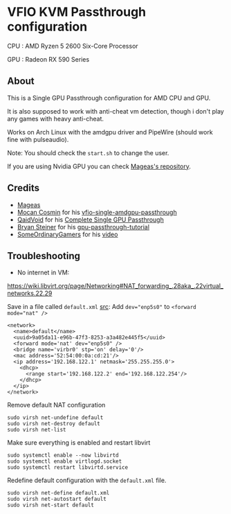 # VFIO KVM Passthrough configuration

CPU : AMD Ryzen 5 2600 Six-Core Processor

GPU : Radeon RX 590 Series

## About

This is a Single GPU Passthrough configuration for AMD CPU and GPU.

It is also supposed to work with anti-cheat vm detection, though i don't play any games with heavy anti-cheat.

Works on Arch Linux with the amdgpu driver and PipeWire (should work fine with pulseaudio).

Note: You should check the `start.sh` to change the user.

If you are using Nvidia GPU you can check [Mageas's repository](https://gitlab.com/Mageas/vfio-single-gup-passthrough).

## Credits

- [Mageas](https://gitlab.com/Mageas)
- [Mocan Cosmin](https://github.com/cosminmocan) for his [vfio-single-amdgpu-passthrough](https://github.com/cosminmocan/vfio-single-amdgpu-passthrough)
- [QaidVoid](https://github.com/QaidVoid) for his [Complete Single GPU Passthrough](https://github.com/QaidVoid/Complete-Single-GPU-Passthrough)
- [Bryan Steiner]() for his [gpu-passthrough-tutorial](https://github.com/bryansteiner/gpu-passthrough-tutorial)
- [SomeOrdinaryGamers](https://www.youtube.com/channel/UCtMVHI3AJD4Qk4hcbZnI9ZQ) for his [video](https://youtu.be/BUSrdUoedTo)


## Troubleshooting

- No internet in VM:

https://wiki.libvirt.org/page/Networking#NAT_forwarding_.28aka_.22virtual_networks.22.29

Save in a file called `default.xml` [src](https://github.com/libvirt/libvirt/blob/master/src/network/default.xml.in):
Add `dev="enp5s0"` to `<forward mode="nat" />`
```
<network>
  <name>default</name>
  <uuid>9a05da11-e96b-47f3-8253-a3a482e445f5</uuid>
  <forward mode='nat' dev="enp5s0" />
  <bridge name='virbr0' stp='on' delay='0'/>
  <mac address='52:54:00:0a:cd:21'/>
  <ip address='192.168.122.1' netmask='255.255.255.0'>
    <dhcp>
      <range start='192.168.122.2' end='192.168.122.254'/>
    </dhcp>
  </ip>
</network>
```

Remove default NAT configuration
```
sudo virsh net-undefine default
sudo virsh net-destroy default
sudo virsh net-list
```

Make sure everything is enabled and restart libvirt
```
sudo systemctl enable --now libvirtd
sudo systemctl enable virtlogd.socket
sudo systemctl restart libvirtd.service
```

Redefine default configuration with the `default.xml` file.
```
sudo virsh net-define default.xml
sudo virsh net-autostart default
sudo virsh net-start default
```